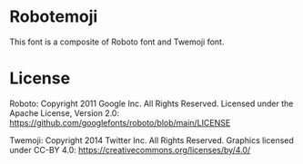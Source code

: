 # Robotemoji

This font is a composite of Roboto font and Twemoji font.

# License

Roboto:
  Copyright 2011 Google Inc. All Rights Reserved.
  Licensed under the Apache License, Version 2.0: https://github.com/googlefonts/roboto/blob/main/LICENSE

Twemoji:
  Copyright 2014 Twitter Inc. All Rights Reserved.
  Graphics licensed under CC-BY 4.0: https://creativecommons.org/licenses/by/4.0/
